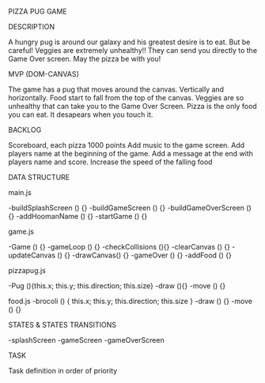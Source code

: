 PIZZA PUG GAME

DESCRIPTION

A hungry pug is around our galaxy and his greatest desire is to eat. But be careful! Veggies are extremely unhealthy!! They can send you directly to the Game Over screen. May the pizza be with you!

MVP (DOM-CANVAS)

The game has a pug that moves around the canvas. Vertically and horizontally.
Food start to fall from the top of the canvas.
Veggies are so unhealthy that can take you to the Game Over Screen.
Pizza is the only food you can eat. It desapears when you touch it.

BACKLOG

Scoreboard, each pizza 1000 points
Add music to the game screen.
Add players name at the beginning of the game.
Add a message at the end with players name and score.
Increase the speed of the falling food

DATA STRUCTURE

main.js

-buildSplashScreen () {}
-buildGameScreen () {}
-buildGameOverScreen () {}
-addHoomanName () {}
-startGame () {}

game.js

-Game () {}
-gameLoop () {}
-checkCollisions (){}
-clearCanvas () {}
-updateCanvas () {}
-drawCanvas() {}
-gameOver () {}
-addFood () {}

pizzapug.js

-Pug (){this.x; this.y; this.direction; this.size}
-draw (){}
-move () {}

food.js
-brocoli () { this.x; this.y; this.direction; this.size }
-draw () {}
-move () {}

STATES & STATES TRANSITIONS

-splashScreen
-gameScreen
-gameOverScreen

TASK

Task definition in order of priority
